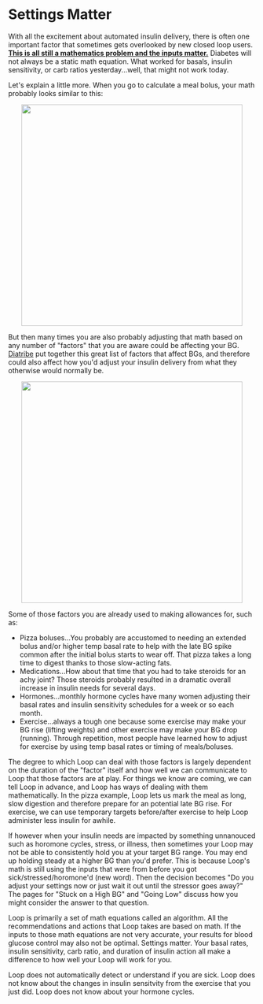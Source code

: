 # Settings Matter

With all the excitement about automated insulin delivery, there is often one important factor that sometimes gets overlooked by new closed loop users.  **<u>This is all still a mathematics problem and the inputs matter.</u>**  Diabetes will not always be a static math equation.  What worked for basals, insulin sensitivity, or carb ratios yesterday...well, that might not work today.

Let's explain a little more.  When you go to calculate a meal bolus, your math probably looks similar to this:

<p align="center">
<img src="../img/bolus-equation.jpg" width="450">
</p>

But then many times you are also probably adjusting that math based on any number of "factors" that you are aware could be affecting your BG.  [Diatribe](https://diabetesresearchconnection.org/42-factors-affect-blood-glucose/) put together this great list of factors that affect BGs, and therefore could also affect how you'd adjust your insulin delivery from what they otherwise would normally be.

<p align="center">
<img src="../img/bg-factors.png" width="450">
</p>

Some of those factors you are already used to making allowances for, such as:

* Pizza boluses...You probably are accustomed to needing an extended bolus and/or higher temp basal rate to help with the late BG spike common after the initial bolus starts to wear off.  That pizza takes a long time to digest thanks to those slow-acting fats.  
* Medications...How about that time that you had to take steroids for an achy joint?  Those steroids probably resulted in a dramatic overall increase in insulin needs for several days.
* Hormones...monthly hormone cycles have many women adjusting their basal rates and insulin sensitivity schedules for a week or so each month.
* Exercise...always a tough one because some exercise may make your BG rise (lifting weights) and other exercise may make your BG drop (running).  Through repetition, most people have learned how to adjust for exercise by using temp basal rates or timing of meals/boluses.

The degree to which Loop can deal with those factors is largely dependent on the duration of the "factor" itself and how well we can communicate to Loop that those factors are at play.  For things we know are coming, we can tell Loop in advance, and Loop has ways of dealing with them mathematically.  In the pizza example, Loop lets us mark the meal as long, slow digestion and therefore prepare for an potential late BG rise.  For exercise, we can use temporary targets before/after exercise to help Loop administer less insulin for awhile.

If however when your insulin needs are impacted by something unnanouced such as horomone cycles, stress, or illness, then sometimes your Loop may not be able to consistently hold you at your target BG range.  You may end up holding steady at a higher BG than you'd prefer.  This is because Loop's math is still using the inputs that were from before you got sick/stressed/horomone'd (new word).  Then the decision becomes "Do you adjust your settings now or just wait it out until the stressor goes away?"  The pages for "Stuck on a High BG" and "Going Low" discuss how you might consider the answer to that question.

Loop is primarily a set of math equations called an algorithm.  All the recommendations and actions that Loop takes are based on math.  If the inputs to those math equations are not very accurate, your results for blood glucose control may also not be optimal.  Settings matter.  Your basal rates, insulin sensitivity, carb ratio, and duration of insulin action all make a difference to how well your Loop will work for you.

Loop does not automatically detect or understand if you are sick.  Loop does not know about the changes in insulin sensitvity from the exercise that you just did.  Loop does not know about your hormone cycles.
